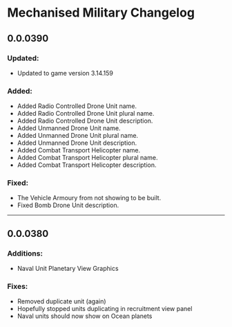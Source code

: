 # Mechanised Military Changelog

## 0.0.0390

### Updated:
- Updated to game version 3.14.159

### Added:
- Added Radio Controlled Drone Unit name.
- Added Radio Controlled Drone Unit plural name.
- Added Radio Controlled Drone Unit description.
- Added Unmanned Drone Unit name.
- Added Unmanned Drone Unit plural name.
- Added Unmanned Drone Unit description.
- Added Combat Transport Helicopter name.
- Added Combat Transport Helicopter plural name.
- Added Combat Transport Helicopter description.

### Fixed:
- The Vehicle Armoury from not showing to be built.
- Fixed Bomb Drone Unit description.

---
## 0.0.0380

### Additions:
- Naval Unit Planetary View Graphics

### Fixes:
- Removed duplicate unit (again)
- Hopefully stopped units duplicating in recruitment view panel
- Naval units should now show on Ocean planets